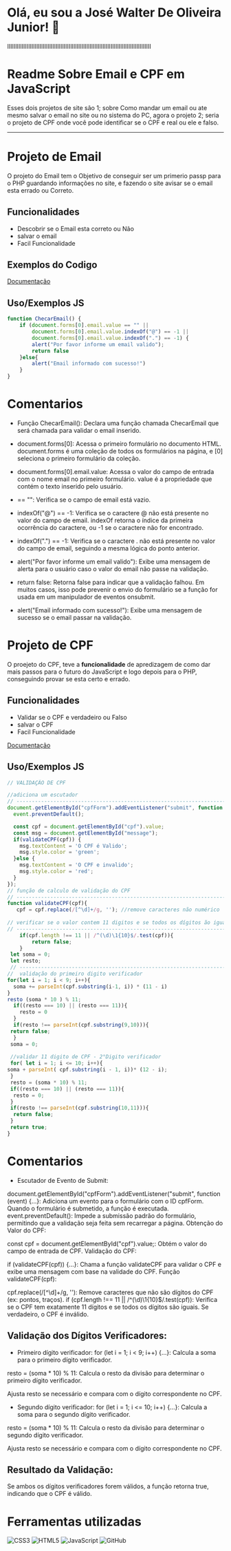 

# Olá, eu sou a José Walter De Oliveira Junior! 👋
IIIIIIIIIIIIIIIIIIIIIIIIIIIIIIIIIIIIIIIIIIIIIIIIIIIIIIIIIIIIIIIIIIIIIIIIIIIIIIIIIIIIIIIII
# Readme Sobre Email e CPF em JavaScript

Esses dois projetos de site são 1; sobre Como mandar um email ou ate mesmo salvar o email no site ou no sistema do PC, agora o projeto 2; seria o projeto de CPF onde você pode identificar se o CPF e real ou ele e falso.

---
# Projeto de Email   
O projeto do Email tem o Objetivo de conseguir ser um primerio passp para o PHP guardando informações no site, e fazendo o site avisar se o email esta errado ou Correto.
## Funcionalidades

- Descobrir se o Email esta correto ou Não
- salvar o email 
- Facil Funcionalidade 

## Exemplos do Codigo

[Documentação](cap1.png)
## Uso/Exemplos JS

```javascript
function ChecarEmail() {
    if (document.forms[0].email.value == "" ||
        document.forms[0].email.value.indexOf("@") == -1 ||
        document.forms[0].email.value.indexOf(".") == -1) {
        alert("Por favor informe um email valido");
        return false
    }else{
        alert("Email informado com sucesso!")
    }
}
```
# Comentarios
* Função ChecarEmail(): Declara uma função chamada ChecarEmail que será chamada para validar o email inserido.

* document.forms[0]: Acessa o primeiro formulário no documento HTML. document.forms é uma coleção de todos os formulários na página, e [0] seleciona o primeiro formulário da coleção.

* document.forms[0].email.value: Acessa o valor do campo de entrada com o nome email no primeiro formulário. value é a propriedade que contém o texto inserido pelo usuário.

* == "": Verifica se o campo de email está vazio.

* indexOf("@") == -1: Verifica se o caractere @ não está presente no valor do campo de email. indexOf retorna o índice da primeira ocorrência do caractere, ou -1 se o caractere não for encontrado.

* indexOf(".") == -1: Verifica se o caractere . não está presente no valor do campo de email, seguindo a mesma lógica do ponto anterior.

* alert("Por favor informe um email valido"): Exibe uma mensagem de alerta para o usuário caso o valor do email não passe na validação.

* return false: Retorna false para indicar que a validação falhou. Em muitos casos, isso pode prevenir o envio do formulário se a função for usada em um manipulador de eventos onsubmit.

* alert("Email informado com sucesso!"): Exibe uma mensagem de sucesso se o email passar na validação.
# Projeto de CPF
O proejeto do CPF, teve a **funcionalidade** de apredizagem de como dar mais passos para o futuro do JavaScript e logo depois para o PHP, conseguindo provar se esta certo e errado.
## Funcionalidades

- Validar se o CPF e verdadeiro ou Falso
- salvar o CPF
- Facil Funcionalidade 

[Documentação](cap2.jpeg)

## Uso/Exemplos JS

```javascript
// VALIDAÇÃO DE CPF

//adiciona um escutador
// -------------------------------------------------------------------------------------------------------------------
document.getElementById("cpfForm").addEventListener("submit", function (event) {
  event.preventDefault();

  const cpf = document.getElementById("cpf").value;
  const msg = document.getElementById("message");
  if(validateCPF(cpf)) {
    msg.textContent = 'O CPF é Valido';
    msg.style.color = 'green';
  }else {
    msg.textContent = 'O CPF e invalido';
    msg.style.color = 'red';
  }
});
// função de calculo de validação do CPF
// ----------------------------------------------------------------------------------------------------------
function validateCPF(cpf){
   cpf = cpf.replace(/[^\d]+/g, ''); //remove caracteres não numérico
 
// verificar se o valor contem 11 digitos e se todos os dígitos ão iguais
// --------------------------------------------------------------------------------------------------------
    if(cpf.length !== 11 || /^(\d)\1{10}$/.test(cpf)){
        return false;
    }
 let soma = 0;
 let resto;
 // --------------------------------------------------------------------------------------------------------
//  validação do primeiro digito verificador
for(let i = 1; i < 9; i++){
  soma += parseInt(cpf.substring(i-1, i)) * (11 - i)
}
resto (soma * 10 ) % 11;
  if((resto === 10) || (resto === 11)){
    resto = 0
  }
  if(resto !== parseInt(cpf.substring(9,10))){
 return false;
  }
 soma = 0;
 
 //validar 11 digito de CPF - 2°Digito verificador
 for( let i = 1; i <= 10; i++){
soma + parseInt( cpf.substring(i - 1, i))* (12 - i);
 }
 resto = (soma * 10) % 11;
 if((resto === 10) || (resto === 11)){
  resto = 0;
 }
 if(resto !== parseInt(cpf.substring(10,11))){
  return false;
 }
 return true;
}
```
# Comentarios
* Escutador de Evento de Submit:

document.getElementById("cpfForm").addEventListener("submit", function (event) {...}: Adiciona um evento para o formulário com o ID cpfForm. Quando o formulário é submetido, a função é executada.
event.preventDefault(): Impede a submissão padrão do formulário, permitindo que a validação seja feita sem recarregar a página.
Obtenção do Valor do CPF:

const cpf = document.getElementById("cpf").value;: Obtém o valor do campo de entrada de CPF.
Validação do CPF:

if (validateCPF(cpf)) {...}: Chama a função validateCPF para validar o CPF e exibe uma mensagem com base na validade do CPF.
Função validateCPF(cpf):

cpf.replace(/[^\d]+/g, ''): Remove caracteres que não são dígitos do CPF (ex: pontos, traços).
if (cpf.length !== 11 || /^(\d)\1{10}$/.test(cpf)): Verifica se o CPF tem exatamente 11 dígitos e se todos os dígitos são iguais. Se verdadeiro, o CPF é inválido.

## Validação dos Dígitos Verificadores:
* Primeiro dígito verificador:
for (let i = 1; i < 9; i++) {...}: Calcula a soma para o primeiro dígito verificador.

resto = (soma * 10) % 11: Calcula o resto da divisão para determinar o primeiro dígito verificador.

Ajusta resto se necessário e compara com o dígito correspondente no CPF.

* Segundo dígito verificador:
for (let i = 1; i <= 10; i++) {...}: Calcula a soma para o segundo dígito verificador.

resto = (soma * 10) % 11: Calcula o resto da divisão para determinar o segundo dígito verificador.

Ajusta resto se necessário e compara com o dígito correspondente no CPF.

## Resultado da Validação:

Se ambos os dígitos verificadores forem válidos, a função retorna true, indicando que o CPF é válido.
# Ferramentas utilizadas
![CSS3](https://camo.githubusercontent.com/472c222e8f240a48ae51cd9b082a1b857be809dcd851a25150890c2da50c13a5/68747470733a2f2f696d672e736869656c64732e696f2f62616467652f435353332d3135373242363f7374796c653d666f722d7468652d6261646765266c6f676f3d63737333266c6f676f436f6c6f723d7768697465)
![HTML5](https://img.shields.io/badge/HTML5-E34F26?style=for-the-badge&logo=html5&logoColor=white)
![JavaScript](https://img.shields.io/badge/JavaScript-F7DF1E?style=for-the-badge&logo=javascript&logoColor=white)
![GitHub](https://img.shields.io/badge/GitHub-181717?style=for-the-badge&logo=github&logoColor=white)


